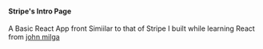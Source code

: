  <h4>Stripe's Intro Page</h4>
 
 A  Basic React App front Simiilar to that of Stripe I built while learning React from <a href="https://www.youtube.com/channel/UCMZFwxv5l-XtKi693qMJptA">john milga</a>
